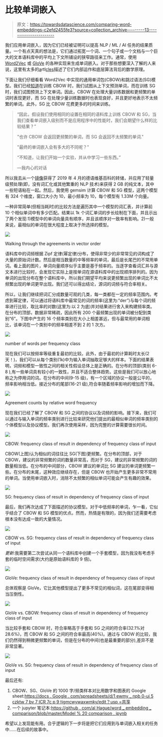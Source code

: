 # 比较单词嵌入

> 原文：<https://towardsdatascience.com/comparing-word-embeddings-c2efd2455fe3?source=collection_archive---------13----------------------->

我们应用单词嵌入，因为它们已经被证明可以提高 NLP / ML / AI 任务的结果质量。一个有点天真的想法是，它们通过拓宽一个词、一个句子或一个文档与一个巨大的文本语料库中的平均上下文所铺设的狭窄路径来工作。通常，使用 [Word2Vec](https://citeseerx.ist.psu.edu/viewdoc/summary?doi=10.1.1.764.2227) 或 [GloVe](https://citeseerx.ist.psu.edu/viewdoc/summary?doi=10.1.1.645.8863) 的各种实现来生成单词嵌入。对于那些想要深入了解的人来说，这里有太多的[a](https://www.deeplearningweekly.com/blog/demystifying-word2vec/)rtI[c](https://nlp.stanford.edu/projects/glove/)[l](http://blog.aylien.com/overview-word-embeddings-history-word2vec-cbow-glove/)[e](/emnlp-what-is-glove-part-i-3b6ce6a7f970)[s](https://medium.com/@jayeshbahire/introduction-to-word-vectors-ea1d4e4b84bf)描述了它们内部运作和底层算法背后的数学原理。

下面让我们仔细看看 Word2Vec 中实现的通用单词包(CBOW)和跳过语法(SG)模型。我们已经[知道](/introduction-to-word-embedding-and-word2vec-652d0c2060fa)在训练 CBOW 时，我们试图从上下文预测单词，而在训练 SG 时，我们试图预测上下文单词。因此，CBOW 在处理大量训练数据和更频繁的单词时表现更好，而 SG 在处理少量训练数据时也表现良好，并且更好地表示不太频繁的单词。此外，SG 比 CBOW 花费更多的时间来训练。

> “因此，假设我们使用相同的设置在相同的语料库上训练 CBOW 和 SG，当我们查看单词嵌入级别而不是应用程序中的性能时，我们会期望什么样的比较结果？”
> 
> "也许 CBOW 会返回更频繁的单词，而 SG 会返回不太频繁的单词."
> 
> "最终的单词嵌入会有多大的不同呢？"
> 
> “不知道，让我们开始一个实验，并从中学习一些东西。”
> 
> —我内心的对话

所以我去从一个[镜像](http://ftp.acc.umu.se/mirror/wikimedia.org/dumps/dewiki/20190420/)获得了 2019 年 4 月的德语维基百科的转储，并应用了轻量级预处理(即，没有词汇化或其他繁重的 NLP 技术)来获得 2 GB 的纯文本，其中一些短语粘在一起。然后，我使用 gemsim 计算 CBOW 和 SG 模型，这两个模型有 324 个维度，窗口大小为 10，最小频率为 10，每个模型有 1.33M 个向量。

一种非常简单(但相当耗时)的比较方法是遍历其中一个模型的词汇表，并计算前 10 个相似单词中有多少匹配。结果以 1k 个词汇单词的步长绘制在下面，并且示出了两个发现:1)模型中的单词向量具有顺序，并且该顺序对一致率有影响。2)一般来说，最相似的单词在很大程度上取决于所选择的模型。

![](img/7c4beceb18354d44a8be1e505ebc76a4.png)

Walking through the agreements in vector order

语料库中的词频根据 Zipf 定律(幂定律)分布，使得非常少的非常常见的词构成了大量的原始词计数。然后是相当数量的中等频率的单词，最后是长尾巴的不常用单词。看上面的图片，单词向量顺序似乎主要是基于频率的。当逐字查看词汇并与源文本进行比较时，会发现它实际上是按单词在源语料库中的出现顺序排列的。因为单词的出现分布在整个语料库中，所以我们期望平均来说更频繁出现的单词比不太频繁出现的单词更早出现。我们还可以得出结论，源词的词频与符合率相关。

所以，让我们继续把词汇分成数量可观的几类，每一类都在一定的频率范围内。考虑到幂定律，可以通过将语料库中最常见的词的频率(这里为:“der”)与每个词的频率进行比较，取比率的对数(这里为:以 2 为底)并对结果进行舍入来构建频率类。在分布的顶部，数据非常稀疏，因此所有 200 个最频繁出现的单词被分配到类别“6”。下图中产生的 16 个频率类别在大小上相差甚远，但与最常用的单词相比，该单词在一个类别中的频率相差不到 2 的 1 次方。

![](img/2b99eb89ddd1a914f821c155503edc1e.png)

number of words per frequency class

现在我们可以按频率等级重复最初的比较。此外，由于最初的计算耗时太长(2 天！)，我们可以从每个类别(1k)中为输入单词抽取足够大的样本。下面的结果表明，词频和模型一致性之间的相关性假设总体上是正确的。在分布的顶部(类别 6-8 ),有一些单词具有较小的一致性，并且不适合整体趋势。这些是我们可以放心地称之为停用词的词。在分布的中间(9-15 级)，有一个区域的协议一般是公平的，频率影响相当低。接近分布的尾部(16-21 级),符合率随着频率影响的增加而下降。

![](img/3dfefafe257d3c9dbada2c30e3da4eae.png)

Agreement counts by relative word frequency

现在我们已经了解了 CBOW 和 SG 之间的协议以及词频的影响。接下来，我们可以通过与输入单词的频率类别进行比较来研究他们提出的最相似单词的频率类别的个体模型以及协议模型。我们再次使用采样，因为完整的计算需要很长时间。

![](img/584af46a9181d27d9616b45612a81d94.png)

CBOW: frequency class of result in dependency of frequency class of input

CBOW(上图)认为相似的词往往比 SG(下图)更频繁。在分布的顶部，对于 CBOW，建议的非常频繁的词的数量非常高，而对于 SG，建议的非常频繁的词的数量相当低。在分布的中间部分，CBOW 建议的单词比 SG 建议的单词更频繁一些。在分布的末尾，这种效应继续存在，但是 CBOW 也开始产生更多非常不常用的单词。当使用单词嵌入时，消除不太频繁的相似单词可能会产生有趣的效果。

![](img/85ebf55a24fa05dd9b45606381379df1.png)

SG: frequency class of result in dependency of frequency class of input

最后，我们再次达成了下面描述的协议模型。对于中低频率的单词，乍一看，它似乎结合了 CBOW 和 SG 模型的优点。然而，热情是有限的，因为我们还需要考虑根本没有达成一致的大量情况。

![](img/2fd5661df21f01c96150c9e5493734e7.png)

CBOW vs. SG: frequency class of result in dependency of frequency class of input

*更新*:我需要第二次尝试从同一个语料库中创建一个手套模型，因为我没有考虑手套的临时空间需求(大约是原始语料库的 9 倍)。

![](img/4d56b6b9d9c7f623aac12e12e1b47c48.png)

GloVe: frequency class of result in dependency of frequency class of input

总体观察是 GloVe，它比其他模型提出了更多不常见的相似词，这在尾部变得相当压倒性。

![](img/1daf298b890fa97dd4bd32ffda75f828.png)

GloVe vs. CBOW: frequency class of result in dependency of frequency class of input

当比较手套和 CBOW 时，符合率略高于手套和 SG 之间的符合率(32.1%对 28.6%)，而 CBOW 和 SG 之间的符合率最高(40%)。通过与 CBOW 的比较，我们仍然得到稍微更频繁的单词，但是在分布的中间(也是最重要的部分),差异不是非常显著。

![](img/105ab1cc0b56e999ea77591d71a76752.png)

GloVe vs. SG: frequency class of result in dependency of frequency class of input

最后还有:

1.  CBOW、SG、GloVe 的 1000 字/频类样本对比用数字和图表的 Google sheet:[https://docs . Google . com/spreadsheets/d/1 ewmy _ npb 0-ui 5 czktw 7 bv 7 ICR 7c p 9 tjgmcwywaxwmky/edit？usp =共享](https://docs.google.com/spreadsheets/d/1EWmy_Npb0-Ui5cZkTw7bv7iCr7Cp9tJgMCwYwaxwMKY/edit?usp=sharing)
2.  一个 jupyter 笔记本:[https://github . com/al Hague/word _ embedding _ comparison/blob/master/Model % 20 comparison . ipynb](https://github.com/alhague/word_embedding_comparison/blob/master/Model%20comparison.ipynb)

希望以上发现能有用。合乎逻辑的下一步将是把它们应用到与单词嵌入相关的任务中……在后续的故事中。